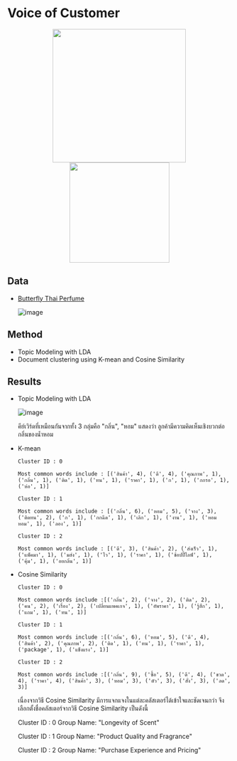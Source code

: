 # Voice of Customer
<p align="center">
<img src= "https://github.com/kikkalo/MADT8101/assets/115805661/f4872226-a4bc-4043-be73-5b997dfddf40" width="300" />
<img src= "https://github.com/kikkalo/MADT8101/assets/115805661/8a307fae-c7f0-4aef-9231-28ed90cd9de4" width="225" />
</p>

## Data
* [Butterfly Thai Perfume](https://shopee.co.th/butterflythaiperfume.official/5829923780)
  
  ![image](https://github.com/kikkalo/MADT8101/assets/115805661/10fba19f-8073-4cc8-9ced-3513fa05fa02)


## Method
* Topic Modeling with LDA
* Document clustering using K-mean and Cosine Similarity

## Results
* Topic Modeling with LDA

   ![image](https://github.com/kikkalo/MADT8101/assets/115805661/d461ffdb-335c-4669-84e3-196e79841b5e)

  คีย์เวิร์ดที่เหมือนกันจากทั้ง 3 กลุ่มคือ "กลิ่น", "หอม"
  แสดงว่า ลูกค้ามีความคิดเห็นเชิงบวกต่อกลิ่นของน้ำหอม

* K-mean
  
  ```
  Cluster ID : 0

  Most common words include : [('สินค้า', 4), ('ดี', 4), ('คุณภาพ', 1), ('กลิ่น', 1), ('ติด', 1), ('ทน', 1), ('ราคา', 1), ('ก', 1), ('กกรอ', 1), ('ห่อ', 1)]
  
  Cluster ID : 1
  
  Most common words include : [('กลิ่น', 6), ('หอม', 5), ('จาง', 3), ('ติดทน', 2), ('ก', 1), ('กกฉีด', 1), ('เลิก', 1), ('งาน', 1), ('หอมหอม', 1), ('ลอง', 1)]
  
  Cluster ID : 2
  
  Most common words include : [('ดี', 3), ('สินค้า', 2), ('ส่งเร็ว', 1), ('แพ็คมา', 1), ('มส่ง', 1), ('ไว', 1), ('ราคา', 1), ('ช้อปปี้ไลฟ์', 1), ('คุ้ม', 1), ('อยกลิ่น', 1)]
  ```
  
* Cosine Similarity
  
  ```
  Cluster ID : 0

  Most common words include :[('กลิ่น', 2), ('จาง', 2), ('ติด', 2), ('คน', 2), ('เรื่อง', 2), ('เปลี่ยนแพคเกจ', 1), ('อัพราคา', 1), ('รู้สึก', 1), ('แถม', 1), ('ทน', 1)]
  
  Cluster ID : 1
  
  Most common words include :[('กลิ่น', 6), ('หอม', 5), ('ดี', 4), ('สินค้า', 2), ('คุณภาพ', 2), ('ติด', 1), ('ทน', 1), ('ราคา', 1), ('package', 1), ('แข็งแรง', 1)]
  
  Cluster ID : 2
  
  Most common words include :[('กลิ่น', 9), ('ซื้อ', 5), ('ดี', 4), ('ขวด', 4), ('ราคา', 4), ('สินค้า', 3), ('หอม', 3), ('ตัว', 3), ('สั่ง', 3), ('ลด', 3)]
  ```

  เนื่องจากวิธี Cosine Similarity มีการแจกแจงในแต่ละคลัสเตอร์ได้เข้าใจและชัดเจนกว่า จึงเลือกตั้งชื่อคลัสเตอร์จากวิธี Cosine Similarity เป็นดังนี้

  Cluster ID : 0
  Group Name: "Longevity of Scent"
  
  Cluster ID : 1
  Group Name: "Product Quality and Fragrance"
  
  Cluster ID : 2
  Group Name: "Purchase Experience and Pricing"

